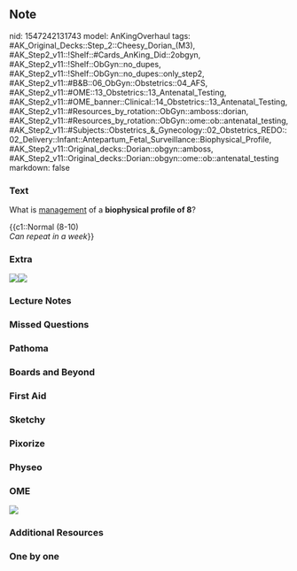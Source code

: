 ## Note
nid: 1547242131743
model: AnKingOverhaul
tags: #AK_Original_Decks::Step_2::Cheesy_Dorian_(M3), #AK_Step2_v11::!Shelf::#Cards_AnKing_Did::2obgyn, #AK_Step2_v11::!Shelf::ObGyn::no_dupes, #AK_Step2_v11::!Shelf::ObGyn::no_dupes::only_step2, #AK_Step2_v11::#B&B::06_ObGyn::Obstetrics::04_AFS, #AK_Step2_v11::#OME::13_Obstetrics::13_Antenatal_Testing, #AK_Step2_v11::#OME_banner::Clinical::14_Obstetrics::13_Antenatal_Testing, #AK_Step2_v11::#Resources_by_rotation::ObGyn::amboss::dorian, #AK_Step2_v11::#Resources_by_rotation::ObGyn::ome::ob::antenatal_testing, #AK_Step2_v11::#Subjects::Obstetrics_&_Gynecology::02_Obstetrics_REDO::02_Delivery::Infant::Antepartum_Fetal_Surveillance::Biophysical_Profile, #AK_Step2_v11::Original_decks::Dorian::obgyn::amboss, #AK_Step2_v11::Original_decks::Dorian::obgyn::ome::ob::antenatal_testing
markdown: false

### Text
What is <u>management</u> of a <b>biophysical profile of 8</b>?
<div>
  {{c1::Normal (8-10)
</div>
<div>
  <i>Can repeat in a week</i>}}
</div>

### Extra
<div>
  <div><img src="paste-28643136897025_1529603012320.jpg"><img src=
  "paste-263079631781891.jpg"></div>
</div>

### Lecture Notes


### Missed Questions


### Pathoma


### Boards and Beyond


### First Aid


### Sketchy


### Pixorize


### Physeo


### OME
<div class="ome-widget">
  <a href=
  "https://onlinemeded.org/spa/obstetrics/antenatal-testing/acquire?ref=anki">
  <img src="_OME_AnkiFlashcards_Lesson_2.png"></a>
</div>

### Additional Resources


### One by one

